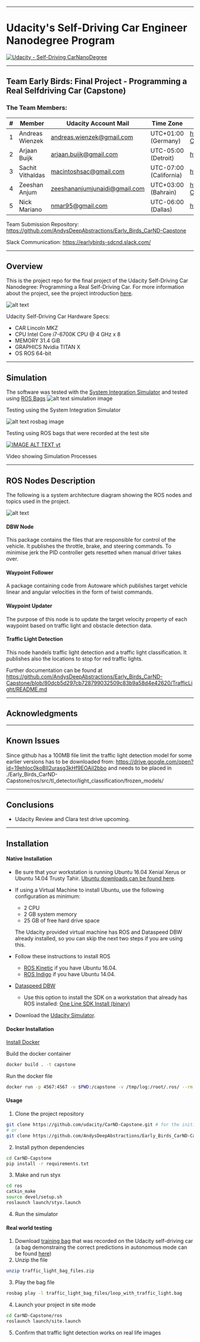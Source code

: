 
---

# Udacity's Self-Driving Car Engineer Nanodegree Program 

[![Udacity - Self-Driving CarNanoDegree](https://s3.amazonaws.com/udacity-sdc/github/shield-carnd.svg)](http://www.udacity.com/drive)

---
## Team Early Birds: Final Project - Programming a Real Selfdriving Car (Capstone)
### The Team Members:



\# | Member                  | Udacity Account Mail          | Time Zone               | Github Contributions                                                |
---| ---                     |---                            | ---                     | ---                                                                 |
 1 | Andreas Wienzek	     | andreas.wienzek@gmail.com     | UTC+01:00 (Germany)     | https://github.com/AndysDeepAbstractions/Early_Birds_CarND-Capstone |
 2 | Arjaan Buijk            | arjaan.buijk@gmail.com        | UTC-05:00 (Detroit)     | https://github.com/ArjaanBuijk/Early_Birds_CarND-Capstone           |
 3 | Sachit Vithaldas        | macintoshsac@gmail.com        | UTC-07:00 (California)  | https://github.com/sachitv/Early_Birds_CarND-Capstone               |
 4 | Zeeshan Anjum           | zeeshananjumjunaidi@gmail.com | UTC+03:00 (Bahrain)     | https://github.com/zeeshananjumjunaidi/Early_Birds_CarND-Capstone   |
 5 | Nick Mariano            | nmar95@gmail.com              | UTC-06:00 (Dallas)      | https://github.com/nmar95/Early_Birds_CarND-Capstone                |

 
Team Submission Repository: https://github.com/AndysDeepAbstractions/Early_Birds_CarND-Capstone

Slack Communication: https://earlybirds-sdcnd.slack.com/


---
## Overview
This is the project repo for the final project of the Udacity Self-Driving Car Nanodegree: Programming a Real Self-Driving Car. For more information about the project, see the project introduction [here](https://classroom.udacity.com/nanodegrees/nd013/parts/6047fe34-d93c-4f50-8336-b70ef10cb4b2/modules/e1a23b06-329a-4684-a717-ad476f0d8dff/lessons/462c933d-9f24-42d3-8bdc-a08a5fc866e4/concepts/5ab4b122-83e6-436d-850f-9f4d26627fd9).
   
![alt text](./imgs/carla.jpg?raw=true "Carla")

Udacity Self-Driving Car Hardware Specs:
- CAR Lincoln MKZ
- CPU Intel Core i7-6700K CPU @ 4 GHz x 8
- MEMORY 31.4 GiB 
- GRAPHICS Nvidia TITAN X 
- OS ROS 64-bit 

---
## Simulation
The software was tested with the [System Integration Simulator](https://github.com/udacity/CarND-Capstone/releases "System Integration Simulator") and tested using [ROS Bags](http://wiki.ros.org/Bags "ROS Bags")
![alt text simulation image](./imgs/simulator.png?raw=true "Simulation")

Testing using the System Integration Simulator

![alt text rosbag image](./imgs/ros_bag.png?raw=true "Simulation")

Testing using ROS bags that were recorded at the test site


[![IMAGE ALT TEXT yt](http://img.youtube.com/vi/AeTWVj-u7h0/0.jpg)](http://www.youtube.com/watch?v=AeTWVj-u7h0)

Video showing Simulation Processes

---
## ROS Nodes Description
The following is a system architecture diagram showing the ROS nodes and topics used in the project. 

![alt text](./imgs/final-project-ros-graph-v2.png?raw=true "ROS Nodes Description")
#### DBW Node
 This package contains the files that are responsible for control of the vehicle. It publishes the throttle, brake, and steering commands. To minimise jerk the PID controller gets resetted when manual driver takes over.
#### Waypoint Follower
A package containing code from Autoware which publishes target vehicle linear and angular velocities in the form of twist commands. 
#### Waypoint Updater
The purpose of this node is to update the target velocity property of each waypoint based on traffic light and obstacle detection data. 
#### Traffic Light Detection
This node handels traffic light detection and a traffic light classification. It publishes also the locations to stop for red traffic lights.

Further documentation can be found at https://github.com/AndysDeepAbstractions/Early_Birds_CarND-Capstone/blob/80dcb5d297cb728799032509c83b9a58d4e42620/TrafficLight/README.md


---
## Acknowledgments

---
## Known Issues

Since github has a 100MB file limit the traffic light detection model for some earlier versions has to be downloaded from:
https://drive.google.com/open?id=19ehIoc0koBII2urasg3kHf9EOAiI2bbo
and needs to be placed in
./Early_Birds_CarND-Capstone/ros/src/tl_detector/light_classification/frozen_models/

---
## Conclusions

- Udacity Review and Clara test drive upcoming.

---
## Installation
#### Native Installation

* Be sure that your workstation is running Ubuntu 16.04 Xenial Xerus or Ubuntu 14.04 Trusty Tahir. [Ubuntu downloads can be found here](https://www.ubuntu.com/download/desktop).
* If using a Virtual Machine to install Ubuntu, use the following configuration as minimum:
  * 2 CPU
  * 2 GB system memory
  * 25 GB of free hard drive space

  The Udacity provided virtual machine has ROS and Dataspeed DBW already installed, so you can skip the next two steps if you are using this.

* Follow these instructions to install ROS
  * [ROS Kinetic](http://wiki.ros.org/kinetic/Installation/Ubuntu) if you have Ubuntu 16.04.
  * [ROS Indigo](http://wiki.ros.org/indigo/Installation/Ubuntu) if you have Ubuntu 14.04.
* [Dataspeed DBW](https://bitbucket.org/DataspeedInc/dbw_mkz_ros)
  * Use this option to install the SDK on a workstation that already has ROS installed: [One Line SDK Install (binary)](https://bitbucket.org/DataspeedInc/dbw_mkz_ros/src/81e63fcc335d7b64139d7482017d6a97b405e250/ROS_SETUP.md?fileviewer=file-view-default)
* Download the [Udacity Simulator](https://github.com/udacity/CarND-Capstone/releases/tag/v1.2).

#### Docker Installation
[Install Docker](https://docs.docker.com/engine/installation/)

Build the docker container
```bash
docker build . -t capstone
```

Run the docker file
```bash
docker run -p 4567:4567 -v $PWD:/capstone -v /tmp/log:/root/.ros/ --rm -it capstone
```

#### Usage

1. Clone the project repository
```bash
git clone https://github.com/udacity/CarND-Capstone.git # for the initial repo
# or 
git clone https://github.com/AndysDeepAbstractions/Early_Birds_CarND-Capstone # for the Early_Birds Project repo
```

2. Install python dependencies
```bash
cd CarND-Capstone
pip install -r requirements.txt
```
3. Make and run styx
```bash
cd ros
catkin_make
source devel/setup.sh
roslaunch launch/styx.launch
```
4. Run the simulator

#### Real world testing
1. Download [training bag](https://drive.google.com/file/d/0B2_h37bMVw3iYkdJTlRSUlJIamM/view?usp=sharing) that was recorded on the Udacity self-driving car (a bag demonstraing the correct predictions in autonomous mode can be found [here](https://drive.google.com/open?id=0B2_h37bMVw3iT0ZEdlF4N01QbHc))
2. Unzip the file
```bash
unzip traffic_light_bag_files.zip
```
3. Play the bag file
```bash
rosbag play -l traffic_light_bag_files/loop_with_traffic_light.bag
```
4. Launch your project in site mode
```bash
cd CarND-Capstone/ros
roslaunch launch/site.launch
```
5. Confirm that traffic light detection works on real life images
